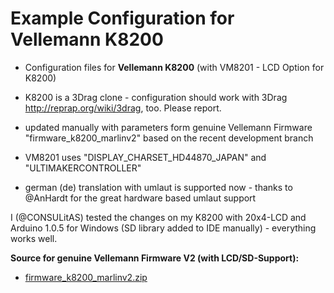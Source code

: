# Example Configuration for Vellemann K8200
* Configuration files for **Vellemann K8200** (with VM8201 - LCD Option for K8200)
* K8200 is a 3Drag clone - configuration should work with 3Drag http://reprap.org/wiki/3drag, too. Please report.

* updated manually with parameters form genuine Vellemann Firmware "firmware_k8200_marlinv2" based on the recent development branch

* VM8201 uses "DISPLAY_CHARSET_HD44870_JAPAN" and "ULTIMAKERCONTROLLER"
* german (de) translation with umlaut is supported now - thanks to @AnHardt for the great hardware based umlaut support

I (@CONSULitAS) tested the changes on my K8200 with 20x4-LCD and Arduino 1.0.5 for Windows (SD library added to IDE manually) - everything works well.

**Source for genuine Vellemann Firmware V2 (with LCD/SD-Support):**
* [firmware_k8200_marlinv2.zip](http://www.k8200.eu/downloads/files/downloads/firmware_k8200_marlinv2.zip)